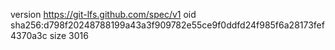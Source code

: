 version https://git-lfs.github.com/spec/v1
oid sha256:d798f20248788199a43a3f909782e55ce9f0ddfd24f985f6a28173fef4370a3c
size 3016
